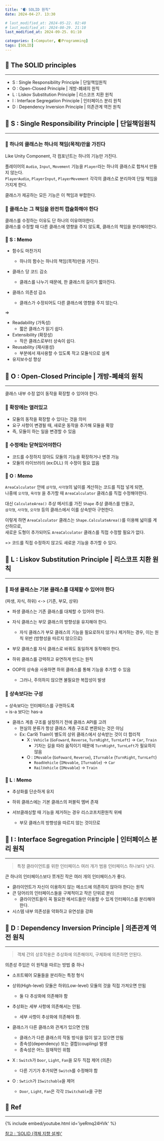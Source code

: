```yaml
---
title: "🌒 SOLID 원칙"
date: 2024-04-27. 13:30

# last_modified_at: 2024-05-22. 02:40
# last_modified_at: 2024-08-29. 21:10
last_modified_at: 2024-09-25. 01:10

categories: [⭐Computer, 🌒Programming]
tags: [SOLID]
---
```


## 💫 The SOLID principles

---

- S : Single Responsibility Principle | 단일책임원칙
- O : Open-Closed Principle | 개방-폐쇄의 원칙
- L : Liskov Substitution Principle | 리스코프 치환 원칙
- I : Interface Segregation Principle | 인터페이스 분리 원칙
- D : Dependency Inversion Principle | 의존관계 역전 원칙

## 💫 S : Single Responsibility Principle | 단일책임원칙

---

### 🫧 하나의 클래스는 하나의 책임(목적)만을 가진다

Like Unity Component, 각 컴포넌트는 하나의 기능만 가진다.  

플레이어의 `Audio`, `Input`, `Movement` 기능을 `Player`라는 하나의 클래스로 합쳐서 만들지 않는다.  
`PlayerAudio`, `PlayerInput`, `PlayerMovement` 각각의 클래스로 분리하여 단일 책임을 가지게 한다.  

클래스가 제공하는 모든 기능은 이 책임과 부합한다.  

### 🫧 클래스는 그 책임을 완전히 캡슐화해야 한다

클래스를 수정하는 이유도 단 하나의 이유여야한다.  
클래스를 수정할 때 다른 클래스에 영향을 주지 않도록, 클래스의 책임을 분리해야한다.  

### 🫧 S : Memo

- 함수도 마찬가지
  - 하나의 함수는 하나의 책임(목적)만을 가진다.

- 클래스 당 코드 감소
  - 클래스를 나누기 때문에, 한 클래스의 길이가 짧아진다.  
- 클래스 의존성 감소
  - 클래스가 수정되어도 다른 클래스에 영향을 주지 않는다.

=>  

- Readability (가독성)
  - 짧은 클래스가 읽기 쉽다.
- Extensibility (확장성)
  - 작은 클래스로부터 상속이 쉽다.
- Reusability (재사용성)
  - 부분에서 재사용할 수 있도록 작고 모듈식으로 설계
- 유지보수성 향상

## 💫 O : Open-Closed Principle | 개방-폐쇄의 원칙

---

클래스 내부 수정 없이 동작을 확장할 수 있어야 한다.  

### 🫧 확장에는 열러있고

- 모듈의 동작을 확장할 수 있다는 것을 의미
- 요구 사항이 변경될 때, 새로운 동작을 추가해 모듈을 확장
- 즉, 모듈이 하는 일을 변경할 수 있음

### 🫧 수정에는 닫혀있어야한다

- 코드를 수정하지 않아도 모듈의 기능을 확장하거나 변경 가능
- 모듈의 라이브러리 (ex:DLL) 의 수정이 필요 없음

### 🫧 O : Memo

`AreaCalculator` 안에 `삼각형`, `사각형`의 넓이를 계산하는 코드를 직접 넣게 되면,  
나중에 `오각형`, `육각형` 을 추가할 때 `AreaCalculator` 클래스를 직접 수정해야한다.  

대신 `CalculateArea()` 추상 메서드를 가진 `Shape` 추상 클래스를 만들고,  
`삼각형`, `사각형`, `오각형` 등의 클래스에서 이를 상속받아 구현한다.  

이렇게 하면 `AreaCalculator` 클래스는 `Shape.CalculateArea()`를 이용해 넓이를 계산하므로,  
새로운 도형이 추가되어도 `AreaCalculator` 클래스를 직접 수정할 필요가 없다.  

=> 코드를 직접 수정하지 않고도 새로운 기능을 추가할 수 있다.  

## 💫 L : Liskov Substitution Principle | 리스코프 치환 원칙

---

### 🫧 파생 클래스는 기본 클래스를 대체할 수 있어야 한다

(파생, 자식, 하위) \<-\> (기존, 부모, 상위)  

- 파생 클래스는 기존 클래스를 대체할 수 있어야 한다.
- 자식 클래스는 부모 클래스의 방향성을 유지해야 한다.
  - 자식 클래스가 부모 클래스의 기능을 필요로하지 않거나 제거하는 경우, 이는 원칙 위반 (방향성을 따르지 않으므로)
- 부모 클래스를 자식 클래스로 바꿔도 동일하게 동작해야 한다.

- 하위 클래스를 강력하고 유연하게 만드는 원칙
- OOP의 상속을 사용하면 하위 클래스를 통해 기능을 추가할 수 있음
  - 그러나, 주의하지 않으면 불필요한 복잡성이 발생

### 🫧 상속보다는 구성

= 상속보다는 인터페이스를 구현하도록  
= is-a 보다는 has-a

- 클래스 계층 구조를 설정하기 전에 클래스 API를 고려
  - 현실의 분류가 항상 클래스 계층 구조로 변환되는 것은 아님
  - Ex: Car와 Train이 별도의 상위 클래스에서 상속받는 것이 더 합리적
    - X : `Vehicle` (`GoFoward`, `Reverse`, `TurnRight`, `TurnLeft`) -> `Car`, `Train`
      - 기차는 길을 따라 움직이기 때문에 `TurnRight`, `TurnLeft`가 필요하지 않음
    - O : `IMovable` (`GoFoward`, `Reverse`), `ITurnable` (`TurnRight`, `TurnLeft`)
      - `RoadVehicle` (`IMovable`, `ITurnable`) -> `Car`
      - `RailVehicle` (`IMovable`) -> `Train`

### 🫧 L : Memo

- 추상화를 단순하게 유지

- 하위 클래스에는 기본 클래스의 퍼블릭 멤버 존재
- 서브클래싱할 때 기능을 제거하는 경우 리스코프치환원칙 위배
  - 부모 클래스의 방향성을 따르지 않는 것이므로

## 💫 I : Interface Segregation Principle | 인터페이스 분리 원칙

---

> 특정 클라이언트를 위한 인터페이스 여러 개가 범용 인터페이스 하나보다 낫다.

큰 하나의 인터페이스보다 쪼개진 작은 여러 개의 인터페이스가 좋다.  

- 클라이언트가 자신이 이용하지 않는 메소드에 의존하지 않아야 한다는 원칙
- 큰 덩어리의 인터페이스들을 구체적이고 작은 단위로 분리
  - 클라이언트들이 꼭 필요한 메서드들만 이용할 수 있게 인터페이스를 분리해야 한다.
- 시스템 내부 의존성을 약화하고 유연성을 강화

## 💫 D : Dependency Inversion Principle | 의존관계 역전 원칙

---

> 객체 간의 상호작용은 추상화에 의존해야지, 구체화에 의존하면 안된다.

의존성 주입은 이 원칙을 따르는 방법 중 하나

- 소프트웨어 모듈들을 분리하는 특정 형식
- 상위(High-level) 모듈은 하위(Low-level) 모듈의 것을 직접 가져오면 안됨
  - 둘 다 추상화에 의존해야 함
- 추상화는 세부 사항에 의존해서는 안됨.
  - 세부 사항이 추상화에 의존해야 함.
- 클래스가 다른 클래스와 관계가 있으면 안됨
  - 클래스가 다른 클래스의 작동 방식을 많이 알고 있으면 안됨
  - 종속성(dependency) 또는 결합(coupling) 발생
  - 종속성은 어느 잠재적인 위험

- X : `Switch`가 `Door`, `Light`, `Fan`을 모두 직접 제어 (의존)
  - 다른 기기가 추가되면 `Switch`를 수정해야 함
- O : `Swtich`가 `ISwitchable`을 제어
  - `Door`, `Light`, `Fan`은 각각 `ISwitchable`을 구현

## 💫 Ref

---

{% include embed/youtube.html id='iyeRmq24HVk' %}

[참고 : 'SOLID (객체 지향 설계)'](https://w.wiki/9Zj$)  
